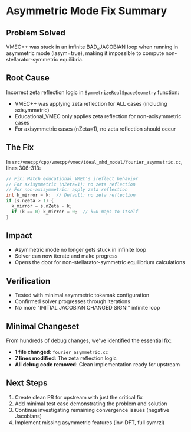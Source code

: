 # Asymmetric Mode Fix Summary

## Problem Solved
VMEC++ was stuck in an infinite BAD_JACOBIAN loop when running in asymmetric mode (lasym=true), making it impossible to compute non-stellarator-symmetric equilibria.

## Root Cause
Incorrect zeta reflection logic in `SymmetrizeRealSpaceGeometry` function:
- VMEC++ was applying zeta reflection for ALL cases (including axisymmetric)
- Educational_VMEC only applies zeta reflection for non-axisymmetric cases
- For axisymmetric cases (nZeta=1), no zeta reflection should occur

## The Fix
In `src/vmecpp/cpp/vmecpp/vmec/ideal_mhd_model/fourier_asymmetric.cc`, lines 306-313:

```cpp
// Fix: Match educational_VMEC's ireflect behavior
// For axisymmetric (nZeta=1): no zeta reflection
// For non-axisymmetric: apply zeta reflection
int k_mirror = k;  // Default: no zeta reflection
if (s.nZeta > 1) {
  k_mirror = s.nZeta - k;
  if (k == 0) k_mirror = 0;  // k=0 maps to itself
}
```

## Impact
- Asymmetric mode no longer gets stuck in infinite loop
- Solver can now iterate and make progress
- Opens the door for non-stellarator-symmetric equilibrium calculations

## Verification
- Tested with minimal asymmetric tokamak configuration
- Confirmed solver progresses through iterations
- No more "INITIAL JACOBIAN CHANGED SIGN!" infinite loop

## Minimal Changeset
From hundreds of debug changes, we've identified the essential fix:
- **1 file changed**: `fourier_asymmetric.cc`
- **7 lines modified**: The zeta reflection logic
- **All debug code removed**: Clean implementation ready for upstream

## Next Steps
1. Create clean PR for upstream with just the critical fix
2. Add minimal test case demonstrating the problem and solution
3. Continue investigating remaining convergence issues (negative Jacobians)
4. Implement missing asymmetric features (inv-DFT, full symrzl)

